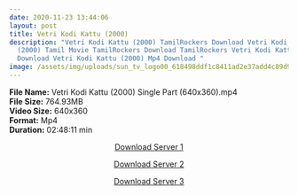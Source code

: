 ```yaml
---
date: 2020-11-23 13:44:06
layout: post
title: Vetri Kodi Kattu (2000)
description: "Vetri Kodi Kattu (2000) TamilRockers Download Vetri Kodi Kattu
  (2000) Tamil Movie TamilRockers Download TamilRockers Vetri Kodi Kattu (2000)
  Download Vetri Kodi Kattu (2000) Mp4 Download "
image: /assets/img/uploads/sun_tv_logo00_618498ddf1c8411ad2e37add4c89d99a.jpg
---
```

<!--StartFragment-->

**File Name:** Vetri Kodi Kattu (2000) Single Part (640x360).mp4\
**File Size:** 764.93MB\
**Video Size:** 640x360\
**Format:** Mp4\
**Duration:** 02:48:11 min

<!--EndFragment-->

<center>

<a href="http://s6.uptofiles.net//files/Tamil%20HD%20Mobile%20Movies/Vetri%20Kodi%20Kattu%20(2000)/Mp4%20HD%20(640x360)/Vetri%20Kodi%20Kattu%20(2000)%20Single%20Part%20(640x360).mp4" class="myButton">Download Server 1</a>

<a href="http://s6.uptofiles.net//files/Tamil%20HD%20Mobile%20Movies/Vetri%20Kodi%20Kattu%20(2000)/Mp4%20HD%20(640x360)/Vetri%20Kodi%20Kattu%20(2000)%20Single%20Part%20(640x360).mp4" class="myButton">Download Server 2</a>

<a href="http://s6.uptofiles.net//files/Tamil%20HD%20Mobile%20Movies/Vetri%20Kodi%20Kattu%20(2000)/Mp4%20HD%20(640x360)/Vetri%20Kodi%20Kattu%20(2000)%20Single%20Part%20(640x360).mp4" class="myButton">Download Server 3</a>

</center>